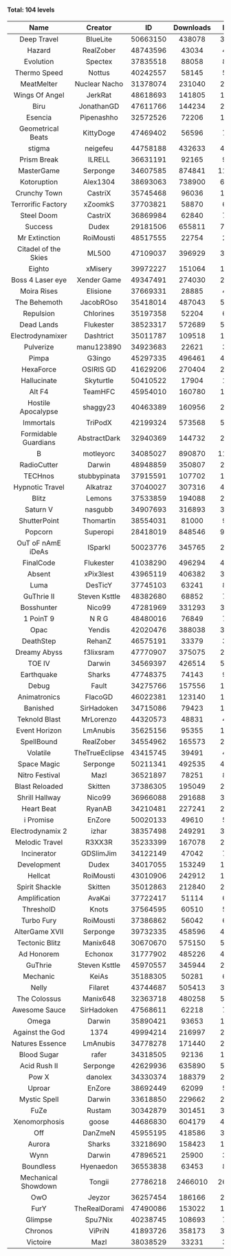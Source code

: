 #### Total: 104 levels

| Name | Creator | ID | Downloads | Likes |
|:---:|:---:|:---:|:---:|:---:|
| Deep Travel | BlueLite | 50663150 | 438078 | 38166
| Hazard | RealZober | 48743596 | 43034 | 4713
| Evolution | Spectex | 37835518 | 88058 | 8855
| Thermo Speed | Nottus | 40242557 | 58145 | 5390
| MeatMelter | Nuclear Nacho | 31378074 | 231040 | 24550
| Wings Of Angel | JerkRat | 48618693 | 141805 | 15172
| Biru | JonathanGD | 47611766 | 144234 | 22429
| Esencia | Pipenashho | 32572526 | 72206 | 10624
| Geometrical Beats | KittyDoge | 47469402 | 56596 | 7697
| stigma | neigefeu | 44758188 | 432633 | 49879
| Prism Break | ILRELL | 36631191 | 92165 | 9732
| MasterGame | Serponge | 34607585 | 874841 | 116885
| Kotoruption | Alex1304 | 38693063 | 738900 | 65791
| Crunchy Town | CastriX | 35745468 | 96036 | 13391
| Terrorific Factory | xZoomkS | 37703821 | 58870 | 6090
| Steel Doom | CastriX | 36869984 | 62840 | 7700
| Success | Dudex | 29181506 | 655811 | 75232
| Mr Extinction | RoiMousti | 48517555 | 22754 | 2645
| Citadel of the Skies | ML500 | 47109037 | 396929 | 31330
| Eighto | xMisery | 39972227 | 151064 | 13283
| Boss 4 Laser eye | Xender Game | 49347491 | 274030 | 24215
| Moira Rises | Elisione | 37669331 | 28885 | 4404
| The Behemoth | JacobROso | 35418014 | 487043 | 56923
| Repulsion | Chlorines | 35197358 | 52204 | 6967
| Dead Lands | Flukester | 38523317 | 572689 | 58474
| Electrodynamixer | Dashtrict | 35011787 | 109518 | 15931
| Pulverize | manu123890 | 34923683 | 22621 | 3613
| Pimpa | G3ingo | 45297335 | 496461 | 41120
| HexaForce | OSIRIS GD | 41629206 | 270404 | 21267
| Hallucinate | Skyturtle | 50410522 | 17904 | 1863
| Alt F4 | TeamHFC | 45954010 | 160780 | 13351
| Hostile Apocalypse | shaggy23 | 40463389 | 160956 | 24672
| Immortals | TriPodX | 42199324 | 573568 | 50479
| Formidable Guardians | AbstractDark | 32940369 | 144732 | 20997
| B | motleyorc | 34085027 | 890870 | 112595
| RadioCutter | Darwin | 48948859 | 350807 | 24689
| TECHnos | stubbypinata | 37915591 | 107702 | 12429
| Hypnotic Travel | Alkatraz | 37040027 | 307316 | 43722
| Blitz | Lemons | 37533859 | 194088 | 23686
| Saturn V | nasgubb | 34907693 | 316893 | 39736
| ShutterPoint | Thomartin | 38554031 | 81000 | 9280
| Popcorn | Superopi | 28418019 | 848546 | 95740
| OuT oF nAmE iDeAs | ISparkI | 50023776 | 345765 | 26732
| FinalCode | Flukester | 41038290 | 496294 | 48998
| Absent | xPix3lest | 43965119 | 406382 | 30877
| Luma | DesTicY | 37745103 | 63241 | 8023
| GuThrie II | Steven Ksttle | 48382680 | 68852 | 7056
| Bosshunter | Nico99 | 47281969 | 331293 | 30391
| 1 PoinT 9 | N R G | 48480016 | 76849 | 7612
| Opac | Yendis | 42020476 | 388038 | 38108
| DeathStep | RehanZ | 46575191 | 33379 | 3808
| Dreamy Abyss | f3lixsram | 47770907 | 375075 | 29532
| TOE IV | Darwin | 34569397 | 426514 | 51476
| Earthquake  | Sharks | 47748375 | 74143 | 9045
| Debug | Fault | 34275766 | 157556 | 19587
| Animatronics | FlacoGD | 46022381 | 123140 | 12717
| Banished | SirHadoken | 34715086 | 79423 | 10172
| Teknold Blast | MrLorenzo | 44320573 | 48831 | 4885
| Event Horizon | LmAnubis | 35625156 | 95355 | 11764
| SpellBound | RealZober | 34554962 | 165573 | 22419
| Volatile | TheTrueEclipse | 43415745 | 39491 | 4011
| Space Magic | Serponge | 50211341 | 492535 | 40951
| Nitro Festival | Mazl | 36521897 | 78251 | 8345
| Blast Reloaded | Skitten | 37386305 | 195049 | 21447
| Shrill Hallway | Nico99 | 36966088 | 291688 | 39375
| Heart Beat | RyanAB | 34210481 | 227241 | 28340
| i Promise | EnZore | 50020133 | 49610 | 5805
| Electrodynamix 2 | izhar | 38357498 | 249291 | 30680
| Melodic Travel | R3XX3R | 35233399 | 167078 | 29122
| Incinerator | GDSlimJim | 34122149 | 47042 | 7147
| Development | Dudex | 34017055 | 153249 | 17586
| Hellcat | RoiMousti | 43010906 | 242912 | 17539
| Spirit Shackle | Skitten | 35012863 | 212840 | 28573
| Amplification | AvaKai | 37722417 | 51114 | 6250
| ThresholD | Knots | 37564595 | 60510 | 5260
| Turbo Fury | RoiMousti | 37386862 | 56042 | 6546
| AlterGame XVII | Serponge | 39732335 | 458596 | 49173
| Tectonic Blitz | Manix648 | 30670670 | 575150 | 58884
| Ad Honorem | Echonox | 31777902 | 485226 | 49782
| GuThrie | Steven Ksttle | 45970557 | 345944 | 26162
| Mechanic | KeiAs | 35188305 | 50281 | 6293
| Nelly | Filaret | 43744687 | 505413 | 35341
| The Colossus | Manix648 | 32363718 | 480258 | 51321
| Awesome Sauce | SirHadoken | 47568611 | 62218 | 7260
| Omega | Darwin | 35890421 | 93653 | 11759
| Against the God | 1374 | 49994214 | 216997 | 21058
| Natures Essence | LmAnubis | 34778278 | 171440 | 22491
| Blood Sugar | rafer | 34318505 | 92136 | 12055
| Acid Rush II | Serponge | 42629936 | 635890 | 53388
| Pow X | danolex | 34330374 | 188379 | 29124
| Uproar | EnZore | 38692449 | 62099 | 5978
| Mystic Spell | Darwin | 33618850 | 229662 | 26048
| FuZe | Rustam | 30342879 | 301451 | 30522
| Xenomorphosis | goose | 44686830 | 604179 | 44355
| Off | DanZmeN | 45955195 | 418586 | 35829
| Aurora | Sharks | 33218690 | 158423 | 16718
| Wynn | Darwin | 47896521 | 25900 | 3263
| Boundless | Hyenaedon | 36553838 | 63453 | 8021
| Mechanical Showdown | Tongii | 27786218 | 2466010 | 266642
| OwO | Jeyzor | 36257454 | 186166 | 20231
| FurY | TheRealDorami | 47490086 | 153022 | 16673
| Glimpse | Spu7Nix | 40238745 | 108693 | 7497
| Chronos | ViPriN | 41893726 | 358173 | 32481
| Victoire | Mazl | 38038529 | 33231 | 3608
